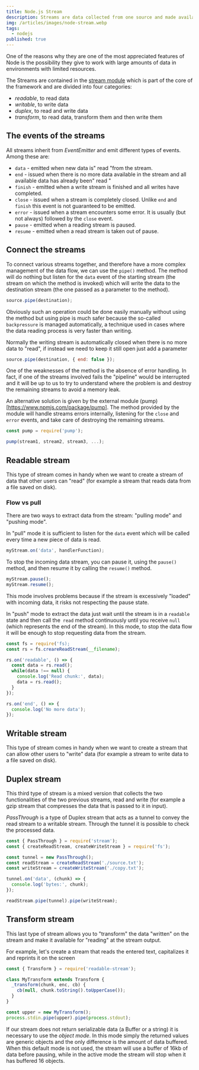 ```yaml
---
title: Node.js Stream
description: Streams are data collected from one source and made available in another location in sequence.
img: /articles/images/node-stream.webp
tags:
  - nodejs
published: true
---
```


One of the reasons why they are one of the most appreciated features of Node is the possibility they give to work with large amounts of data in environments with limited resources.

The Streams are contained in the [stream module](https://nodejs.org/api/stream.html) which is part of the core of the framework and are divided into four categories:

- _readable_, to read data
- _writable_, to write data
- _duplex_, to read and write data
- _transform_, to read data, transform them and then write them

## The events of the streams

All streams inherit from _EventEmitter_ and emit different types of events. Among these are:

- `data` - emitted when new data is" read "from the stream.
- `end` - issued when there is no more data available in the stream and all available data has already been" read "
- `finish` - emitted when a write stream is finished and all writes have completed.
- `close` - issued when a stream is completely closed. Unlike `end` and` finish` this event is not guaranteed to be emitted.
- `error` - issued when a stream encounters some error. It is usually (but not always) followed by the `close` event.
- `pause` - emitted when a reading stream is paused.
- `resume` - emitted when a read stream is taken out of pause.

## Connect the streams

To connect various streams together, and therefore have a more complex management of the data flow, we can use the `pipe()` method. The method will do nothing but listen for the `data` event of the starting stream (the stream on which the method is invoked) which will write the data to the destination stream (the one passed as a parameter to the method).

```javascript
source.pipe(destination);
```

Obviously such an operation could be done easily manually without using the method but using pipe is much safer because the so-called `backpressure` is managed automatically, a technique used in cases where the data reading process is very faster than writing.

Normally the writing stream is automatically closed when there is no more data to "read", if instead we need to keep it still open just add a parameter

```javascript
source.pipe(destination, { end: false });
```

One of the weaknesses of the method is the absence of error handling. In fact, if one of the streams involved fails the "pipeline" would be interrupted and it will be up to us to try to understand where the problem is and destroy the remaining streams to avoid a memory leak.

An alternative solution is given by the external module (pump)[https://www.npmjs.com/package/pump]. The method provided by the module will handle streams errors internally, listening for the `close` and` error` events, and take care of destroying the remaining streams.

```javascript
const pump = require('pump');

pump(stream1, stream2, stream3, ...);
```

## Readable stream

This type of stream comes in handy when we want to create a stream of data that other users can "read" (for example a stream that reads data from a file saved on disk).

### Flow vs pull

There are two ways to extract data from the stream: "pulling mode" and "pushing mode".

In "pull" mode it is sufficient to listen for the `data` event which will be called every time a new piece of data is read.

```javascript
myStream.on('data', handlerFunction);
```

To stop the incoming data stream, you can pause it, using the `pause()` method, and then resume it by calling the `resume()` method.

```javascript
myStream.pause();
myStream.resume();
```

This mode involves problems because if the stream is excessively "loaded" with incoming data, it risks not respecting the pause state.

In "push" mode to extract the data just wait until the stream is in a `readable` state and then call the` read` method continuously until you receive `null` (which represents the end of the stream). In this mode, to stop the data flow it will be enough to stop requesting data from the stream.

```javascript
const fs = require('fs);
const rs = fs.creareReadStream(__filename);

rs.on('readable', () => {
  const data = rs.read();
  while(data !== null) {
    console.log('Read chunk:', data);
    data = rs.read();
  }
});

rs.on('end', () => {
  console.log('No more data');
});
```

## Writable stream

This type of stream comes in handy when we want to create a stream that can allow other users to "write" data (for example a stream to write data to a file saved on disk).

## Duplex stream

This third type of stream is a mixed version that collects the two functionalities of the two previous streams, read and write (for example a gzip stream that compresses the data that is passed to it in input).

_PassThrough_ is a type of Duplex stream that acts as a tunnel to convey the read stream to a writable stream. Through the tunnel it is possible to check the processed data.

```javascript
const { PassThrough } = require('stream');
const { createReadStream, createWriteStream } = require('fs');

const tunnel = new PassThrough();
const readStream = createReadStream('./source.txt');
const writeStream = createWriteStream('./copy.txt');

tunnel.on('data', (chunk) => {
  console.log('bytes:', chunk);
});

readStream.pipe(tunnel).pipe(writeStream);
```

## Transform stream

This last type of stream allows you to "transform" the data "written" on the stream and make it available for "reading" at the stream output.

For example, let's create a stream that reads the entered text, capitalizes it and reprints it on the screen

```javascript
const { Transform } = require('readable-stream');

class MyTransform extends Transform {
  _transform(chunk, enc, cb) {
    cb(null, chunk.toString().toUpperCase());
  }
}

const upper = new MyTransform();
process.stdin.pipe(upper).pipe(process.stdout);
```

If our stream does not return serializable data (a Buffer or a string) it is necessary to use the _object mode_. In this mode simply the returned values ​​are generic objects and the only difference is the amount of data buffered. When this default mode is not used, the stream will use a buffer of 16kb of data before pausing, while in the active mode the stream will stop when it has buffered 16 objects.
